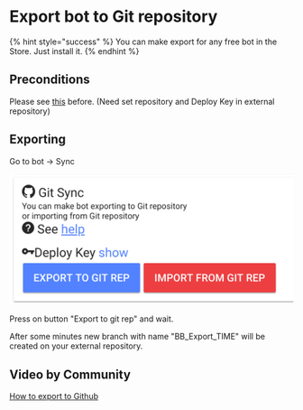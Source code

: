 # Export bot to Git repository

{% hint style="success" %}
You can make export for any free bot in the Store. Just install it.
{% endhint %}

## Preconditions

Please see [this](https://help.bots.business/git#requirements) before. (Need set repository and Deploy Key in external repository)

## Exporting

Go to bot -> Sync

![](<../.gitbook/assets/image (32).png>)

Press on button "Export to git rep" and wait.

After some minutes new branch with name "BB_Export_TIME" will be created on your external repository. 

## Video by Community

[How to export to Github](https://www.youtube.com/watch?v=07MYMPAVT4c\&ab_channel=Kp%27sSpecials)

